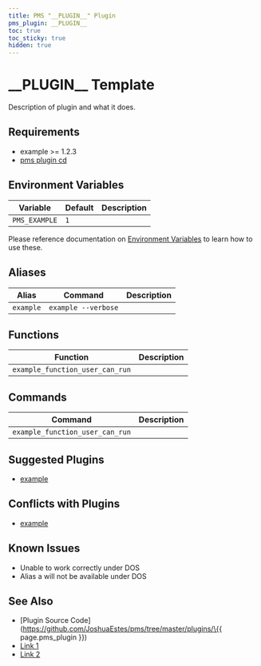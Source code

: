```yaml
---
title: PMS "__PLUGIN__" Plugin
pms_plugin: __PLUGIN__
toc: true
toc_sticky: true
hidden: true
---
```


# \_\_PLUGIN\_\_ Template

Description of plugin and what it does.

## Requirements

* example >= 1.2.3
* [pms plugin cd](https://github.com/JoshuaEstes/pms/blob/master/pms/plugins/cd.html)

## Environment Variables

| Variable      | Default | Description |
| ------------- | ------- | ----------- |
| `PMS_EXAMPLE` | `1`     |             |

Please reference documentation on [Environment Variables](https://github.com/JoshuaEstes/pms/blob/master/pms/env-vars.html) to learn how to use these.

## Aliases

| Alias     | Command             | Description |
| --------- | ------------------- | ----------- |
| `example` | `example --verbose` |             |

## Functions

| Function                        | Description |
| ------------------------------- | ----------- |
| `example_function_user_can_run` |             |

## Commands

| Command                         | Description |
| ------------------------------- | ----------- |
| `example_function_user_can_run` |             |

## Suggested Plugins

* [example](https://github.com/JoshuaEstes/pms/blob/master/pms/plugins/example.html)

## Conflicts with Plugins

* [example](https://github.com/JoshuaEstes/pms/blob/master/pms/plugins/example.html)

## Known Issues

* Unable to work correctly under DOS
* Alias a will not be available under DOS

## See Also

* \[Plugin Source Code]\(https://github.com/JoshuaEstes/pms/tree/master/plugins/\{{ page.pms\_plugin \}})
* [Link 1](https://github.com/JoshuaEstes/pms/blob/master/pms/README.md)
* [Link 2](https://github.com/JoshuaEstes/pms/blob/master/pms/README.md)
